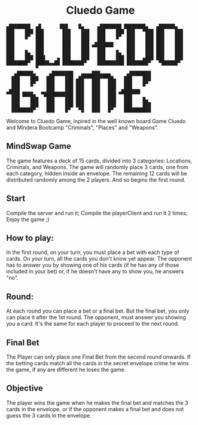 <h1 align="center"> Cluedo Game </h1>

    ▄████████  ▄█       ███    █▄     ▄████████ ████████▄   ▄██████▄  
    ███    ███ ███       ███    ███   ███    ███ ███   ▀███ ███    ███ 
    ███    █▀  ███       ███    ███   ███    █▀  ███    ███ ███    ███ 
    ███        ███       ███    ███  ▄███▄▄▄     ███    ███ ███    ███ 
    ███        ███       ███    ███ ▀▀███▀▀▀     ███    ███ ███    ███ 
    ███    █▄  ███       ███    ███   ███    █▄  ███    ███ ███    ███ 
    ███    ███ ███▌    ▄ ███    ███   ███    ███ ███   ▄███ ███    ███ 
    ████████▀  █████▄▄██ ████████▀    ██████████ ████████▀   ▀██████▀  
               ▀                                                       
       ▄██████▄     ▄████████   ▄▄▄▄███▄▄▄▄      ▄████████             
      ███    ███   ███    ███ ▄██▀▀▀███▀▀▀██▄   ███    ███             
      ███    █▀    ███    ███ ███   ███   ███   ███    █▀              
     ▄███          ███    ███ ███   ███   ███  ▄███▄▄▄                 
    ▀▀███ ████▄  ▀███████████ ███   ███   ███ ▀▀███▀▀▀                 
      ███    ███   ███    ███ ███   ███   ███   ███    █▄              
      ███    ███   ███    ███ ███   ███   ███   ███    ███             
      ████████▀    ███    █▀   ▀█   ███   █▀    ██████████       

Welcome to Cluedo Game, inpired in the well known board Game Cluedo and Mindera Bootcamp "Criminals", "Places" and "Weapons".


## MindSwap Game
The game features a deck of 15 cards, divided into 3 categories: Locations, Criminals, and Weapons. The game will randomly place 3 cards, one from each category, hidden inside an envelope. The remaining 12 cards will be distributed randomly among the 2 players. And so begins the first round.

## Start
Compile the server and run it;
Compile the playerClient and run it 2 times;
Enjoy the game ;)

## How to play:
In the first round, on your turn, you must place a bet with each type of cards. On your turn, all the cards you don't know yet appear. The opponent has to answer you by showing one of his cards (if he has any of those included in your bet) or, if he doesn't have any to show you, he answers "no".

## Round:
At each round you can place a bet or a final bet. But the final bet, you only can place it after the 1st round. The opponent, must answer you showing you a card. 
It's the same for each player to proceed to the next round.

## Final Bet
The Player can only place one Final Bet from the second round onwards. If the betting cards match all the cards in the secret envelope crime he wins the game, if any are different he loses the game.

## Objective
The player wins the game when he makes the final bet and matches the 3 cards in the envelope. or if the opponent makes a final bet and does not guess the 3 cards in the envelope.

